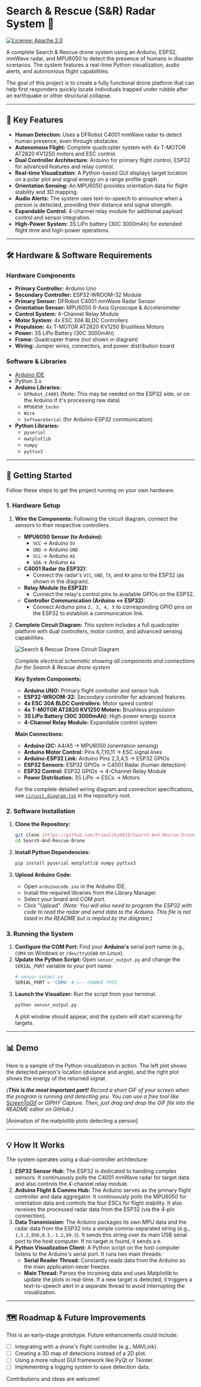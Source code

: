 # Search & Rescue (S&R) Radar System 📡

[![License: Apache 2.0](https://img.shields.io/badge/License-Apache_2.0-blue.svg)](https://opensource.org/licenses/Apache-2.0)

A complete Search & Rescue drone system using an Arduino, ESP32, mmWave radar, and MPU6050 to detect the presence of humans in disaster scenarios. The system features a real-time Python visualization, audio alerts, and autonomous flight capabilities.

The goal of this project is to create a fully functional drone platform that can help first responders quickly locate individuals trapped under rubble after an earthquake or other structural collapse.

---

## 🎯 Key Features

* **Human Detection:** Uses a DFRobot C4001 mmWave radar to detect human presence, even through obstacles.
* **Autonomous Flight:** Complete quadcopter system with 4x T-MOTOR AT2820 KV1250 motors and ESC control.
* **Dual Controller Architecture:** Arduino for primary flight control, ESP32 for advanced features and relay control.
* **Real-time Visualization:** A Python-based GUI displays target location on a polar plot and signal energy on a range profile graph.
* **Orientation Sensing:** An MPU6050 provides orientation data for flight stability and 3D mapping.
* **Audio Alerts:** The system uses text-to-speech to announce when a person is detected, providing their distance and signal strength.
* **Expandable Control:** 4-channel relay module for additional payload control and sensor integration.
* **High-Power System:** 3S LiPo battery (30C 3000mAh) for extended flight time and high-power operations.

---

## 🛠️ Hardware & Software Requirements

### Hardware Components
* **Primary Controller:** Arduino Uno
* **Secondary Controller:** ESP32-WROOM-32 Module
* **Primary Sensor:** DFRobot C4001 mmWave Radar Sensor
* **Orientation Sensor:** MPU6050 6-Axis Gyroscope & Accelerometer
* **Control System:** 4-Channel Relay Module
* **Motor System:** 4x ESC 30A BLDC Controllers
* **Propulsion:** 4x T-MOTOR AT2820 KV1250 Brushless Motors
* **Power:** 3S LiPo Battery (30C 3000mAh)
* **Frame:** Quadcopter frame (not shown in diagram)
* **Wiring:** Jumper wires, connectors, and power distribution board

### Software & Libraries
* [Arduino IDE](https://www.arduino.cc/en/software)
* Python 3.x
* **Arduino Libraries:**
    * `DFRobot_C4001` (Note: This may be needed on the ESP32 side, or on the Arduino if it's processing raw data)
    * `MPU6050_tockn`
    * `Wire`
    * `SoftwareSerial` (for Arduino-ESP32 communication)
* **Python Libraries:**
    * `pyserial`
    * `matplotlib`
    * `numpy`
    * `pyttsx3`

---

## 🚀 Getting Started

Follow these steps to get the project running on your own hardware.

### 1. Hardware Setup

1.  **Wire the Components:** Following the circuit diagram, connect the sensors to their respective controllers.
    * **MPU6050 Sensor (to Arduino):**
        * `VCC` -> Arduino `5V`
        * `GND` -> Arduino `GND`
        * `SCL` -> Arduino `A5`
        * `SDA` -> Arduino `A4`
    * **C4001 Radar (to ESP32):**
        * Connect the radar's `VCC`, `GND`, `TX`, and `RX` pins to the ESP32 (as shown in the diagram).
    * **Relay Module (to ESP32):**
        * Connect the relay's control pins to available GPIOs on the ESP32.
    * **Controller Communication (Arduino <-> ESP32):**
        * Connect Arduino pins `2, 3, 4, 5` to corresponding GPIO pins on the ESP32 to establish a communication link.

2.  **Complete Circuit Diagram:** This system includes a full quadcopter platform with dual controllers, motor control, and advanced sensing capabilities.

    ![Search & Rescue Drone Circuit Diagram](images/circuit_image.png)
    
    *Complete electrical schematic showing all components and connections for the Search & Rescue drone system*

    **Key System Components:**
    -   **Arduino UNO:** Primary flight controller and sensor hub
    -   **ESP32-WROOM-32:** Secondary controller for advanced features
    -   **4x ESC 30A BLDC Controllers:** Motor speed control
    -   **4x T-MOTOR AT2820 KV1250 Motors:** Brushless propulsion
    -   **3S LiPo Battery (30C 3000mAh):** High-power energy source
    -   **4-Channel Relay Module:** Expandable control system

    **Main Connections:**
    -   **Arduino I2C:** A4/A5 → MPU6050 (orientation sensing)
    -   **Arduino Motor Control:** Pins 6,7,10,11 → ESC signal lines
    -   **Arduino-ESP32 Link:** Arduino Pins 2,3,4,5 → ESP32 GPIOs
    -   **ESP32 Sensors:** ESP32 GPIOs → C4001 Radar (human detection)
    -   **ESP32 Control:** ESP32 GPIOs → 4-Channel Relay Module
    -   **Power Distribution:** 3S LiPo → ESCs → Motors

    For the complete detailed wiring diagram and connection specifications, see [`circuit_diagram.txt`](circuit_diagram.txt) in the repository root.

### 2. Software Installation

1.  **Clone the Repository:**
    ```bash
    git clone [https://github.com/PrimalSky0019/Search-And-Rescue-Drone.git](https://github.com/PrimalSky0019/Search-And-Rescue-Drone.git)
    cd Search-And-Rescue-Drone
    ```

2.  **Install Python Dependencies:**
    ```bash
    pip install pyserial matplotlib numpy pyttsx3
    ```

3.  **Upload Arduino Code:**
    * Open `arduinocode.ino` in the Arduino IDE.
    * Install the required libraries from the Library Manager.
    * Select your board and COM port.
    * Click "Upload".
    *(Note: You will also need to program the ESP32 with code to read the radar and send data to the Arduino. This file is not listed in the README but is implied by the diagram.)*

### 3. Running the System

1.  **Configure the COM Port:** Find your **Arduino's** serial port name (e.g., `COM4` on Windows or `/dev/ttyUSB0` on Linux).
2.  **Update the Python Script:** Open `sensor_output.py` and change the `SERIAL_PORT` variable to your port name.
    ```python
    # sensor_output.py
    SERIAL_PORT = 'COM4' # <-- CHANGE THIS
    ```
3.  **Launch the Visualizer:** Run the script from your terminal.
    ```bash
    python sensor_output.py
    ```
    A plot window should appear, and the system will start scanning for targets.

---

## 📊 Demo

Here is a sample of the Python visualization in action. The left plot shows the detected person's location (distance and angle), and the right plot shows the energy of the returned signal.

*(**This is the most important part!** Record a short GIF of your screen when the program is running and detecting you. You can use a free tool like [ScreenToGif](https://www.screentogif.com/) or GIPHY Capture. Then, just drag and drop the GIF file into the README editor on GitHub.)*

[Animation of the matplotlib plots detecting a person]

---

## 💡 How It Works

The system operates using a dual-controller architecture:

1.  **ESP32 Sensor Hub:** The ESP32 is dedicated to handling complex sensors. It continuously polls the C4001 mmWave radar for target data and also controls the 4-channel relay module.
2.  **Arduino Flight & Comms Hub:** The Arduino serves as the primary flight controller and data aggregator. It continuously polls the MPU6050 for orientation data and controls the four ESCs for flight stability. It also receives the processed radar data from the ESP32 (via the 4-pin connection).
3.  **Data Transmission:** The Arduino packages its own MPU data and the radar data from the ESP32 into a simple comma-separated string (e.g., `1,5.2,850,0.5,-1.2,89.5`). It sends this string over its main USB serial port to the host computer. If no target is found, it sends a `0`.
4.  **Python Visualization Client:** A Python script on the host computer listens to the Arduino's serial port. It runs two main threads:
    * **Serial Reader Thread:** Constantly reads data from the Arduino so the main application never freezes.
    * **Main Thread:** Parses the incoming data and uses Matplotlib to update the plots in real-time. If a new target is detected, it triggers a text-to-speech alert in a separate thread to avoid interrupting the visualization.

---

## 🗺️ Roadmap & Future Improvements

This is an early-stage prototype. Future enhancements could include:
* [ ] Integrating with a drone's flight controller (e.g., MAVLink).
* [ ] Creating a 3D map of detections instead of a 2D plot.
* [ ] Using a more robust GUI framework like PyQt or Tkinter.
* [ ] Implementing a logging system to save detection data.

Contributions and ideas are welcome!
